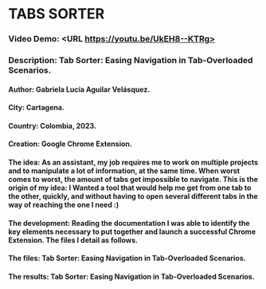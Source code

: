 # TABS SORTER
### Video Demo:  <URL https://youtu.be/UkEH8--KTRg>
### Description: Tab Sorter: Easing Navigation in Tab-Overloaded Scenarios.
#### Author: Gabriela Lucía Aguilar Velásquez.
#### City: Cartagena.
#### Country: Colombia, 2023.
#### Creation: Google Chrome Extension.
#### The idea: As an assistant, my job requires me to work on multiple projects and to manipulate a lot of information, at the same time. When  worst comes to worst, the amount of tabs get impossible to navigate. This is the origin of my idea: I Wanted a tool that would help me get from one tab to the other, quickly, and without having to open several different tabs in the way of reaching the one I need :)
#### The development: Reading the documentation I was able to identify the key elements necessary to put together and launch a successful Chrome Extension. The files I detail as follows.
#### The files: Tab Sorter: Easing Navigation in Tab-Overloaded Scenarios.
#### The results: Tab Sorter: Easing Navigation in Tab-Overloaded Scenarios.